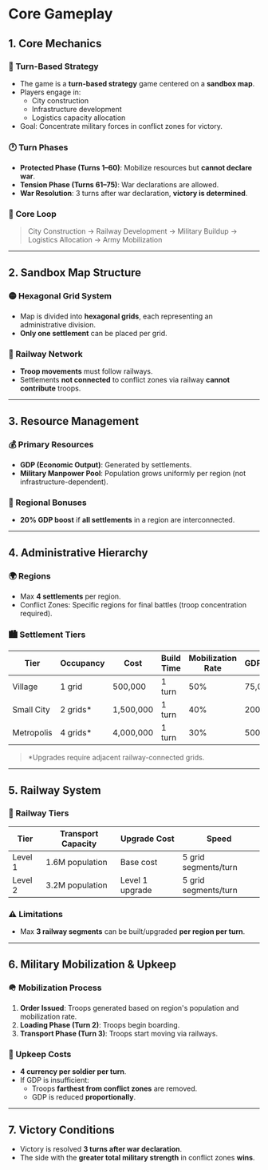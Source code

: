 # Core Gameplay

## 1. Core Mechanics

### 🔁 Turn-Based Strategy
- The game is a **turn-based strategy** game centered on a **sandbox map**.
- Players engage in:
  - City construction  
  - Infrastructure development  
  - Logistics capacity allocation  
- Goal: Concentrate military forces in conflict zones for victory.

### 🕐 Turn Phases
- **Protected Phase (Turns 1–60)**: Mobilize resources but **cannot declare war**.  
- **Tension Phase (Turns 61–75)**: War declarations are allowed.  
- **War Resolution**: 3 turns after war declaration, **victory is determined**.

### 🔁 Core Loop
> City Construction → Railway Development → Military Buildup → Logistics Allocation → Army Mobilization

---

## 2. Sandbox Map Structure

### 🟡 Hexagonal Grid System
- Map is divided into **hexagonal grids**, each representing an administrative division.
- **Only one settlement** can be placed per grid.

### 🚆 Railway Network
- **Troop movements** must follow railways.
- Settlements **not connected** to conflict zones via railway **cannot contribute** troops.

---

## 3. Resource Management

### 💰 Primary Resources
- **GDP (Economic Output)**: Generated by settlements.
- **Military Manpower Pool**: Population grows uniformly per region (not infrastructure-dependent).

### 🎁 Regional Bonuses
- **20% GDP boost** if **all settlements** in a region are interconnected.

---

## 4. Administrative Hierarchy

### 🌍 Regions
- Max **4 settlements** per region.
- Conflict Zones: Specific regions for final battles (troop concentration required).

### 🏙 Settlement Tiers

| Tier        | Occupancy | Cost       | Build Time | Mobilization Rate | GDP/Turn  |
|-------------|-----------|------------|------------|--------------------|-----------|
| Village     | 1 grid    | 500,000    | 1 turn     | 50%                | 75,000    |
| Small City  | 2 grids*  | 1,500,000  | 1 turn     | 40%                | 200,000   |
| Metropolis  | 4 grids*  | 4,000,000  | 1 turn     | 30%                | 500,000   |

> *Upgrades require adjacent railway-connected grids.

---

## 5. Railway System

### 🚄 Railway Tiers

| Tier    | Transport Capacity | Upgrade Cost       | Speed               |
|---------|--------------------|--------------------|---------------------|
| Level 1 | 1.6M population     | Base cost          | 5 grid segments/turn|
| Level 2 | 3.2M population     | Level 1 upgrade    | 5 grid segments/turn|

### ⚠️ Limitations
- Max **3 railway segments** can be built/upgraded **per region per turn**.

---

## 6. Military Mobilization & Upkeep

### 🪖 Mobilization Process

1. **Order Issued**: Troops generated based on region's population and mobilization rate.  
2. **Loading Phase (Turn 2)**: Troops begin boarding.  
3. **Transport Phase (Turn 3)**: Troops start moving via railways.

### 💸 Upkeep Costs

- **4 currency per soldier per turn**.
- If GDP is insufficient:
  - Troops **farthest from conflict zones** are removed.
  - GDP is reduced **proportionally**.

---

## 7. Victory Conditions

- Victory is resolved **3 turns after war declaration**.
- The side with the **greater total military strength** in conflict zones **wins**.
